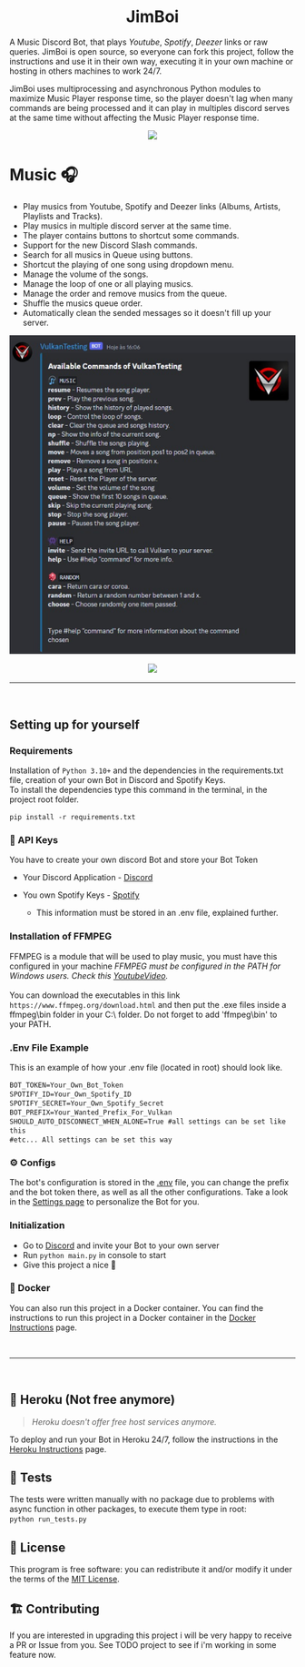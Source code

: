 <h1 align="center">JimBoi</h1> 


A Music Discord Bot, that plays *Youtube*, *Spotify*, *Deezer* links or raw queries. JimBoi is open source, so everyone can fork this project, follow the instructions and use it in their own way, executing it in your own machine or hosting in others machines to work 24/7.

JimBoi uses multiprocessing and asynchronous Python modules to maximize Music Player response time, so the player doesn't lag when many commands are being processed and it can play in multiples discord serves at the same time without affecting the Music Player response time.


<p align="center">
  <img src="./Assets/playermenu.jpg" />
</p>


#  **Music 🎧**
- Play musics from Youtube, Spotify and Deezer links (Albums, Artists, Playlists and Tracks).
- Play musics in multiple discord server at the same time.
- The player contains buttons to shortcut some commands. 
- Support for the new Discord Slash commands.
- Search for all musics in Queue using buttons.
- Shortcut the playing of one song using dropdown menu.
- Manage the volume of the songs.
- Manage the loop of one or all playing musics.
- Manage the order and remove musics from the queue.
- Shuffle the musics queue order.
- Automatically clean the sended messages so it doesn't fill up your server.


<p align="center">
  <img src="./Assets/vulkancommands.jpg" />
</p>


<p align="center">
  <img src="./Assets/queuemessage.jpg" />
</p>


<hr>
<br>

## **Setting up for yourself** 


### **Requirements**
Installation of ``Python 3.10+`` and the dependencies in the requirements.txt file, creation of your own Bot in Discord and Spotify Keys. <br>
To install the dependencies type this command in the terminal, in the project root folder.
 
```
pip install -r requirements.txt
```
### **🔑 API Keys**
You have to create your own discord Bot and store your Bot Token 
 * Your Discord Application - [Discord](https://discord.com/developers)
 * You own Spotify Keys - [Spotify](https://developer.spotify.com/dashboard/applications)

    - This information must be stored in an .env file, explained further.

###  **Installation of FFMPEG**<br>
FFMPEG is a module that will be used to play music, you must have this configured in your machine
*FFMPEG must be configured in the PATH for Windows users. Check this [YoutubeVideo](https://www.youtube.com/watch?v=r1AtmY-RMyQ&t=114s&ab_channel=TroubleChute).* <br><br>
You can download the executables in this link `https://www.ffmpeg.org/download.html` and then put the .exe files inside a ffmpeg\bin folder in your C:\ folder. Do not forget to add 'ffmpeg\bin' to your PATH.


### **.Env File Example**
This is an example of how your .env file (located in root) should look like.
```env
BOT_TOKEN=Your_Own_Bot_Token
SPOTIFY_ID=Your_Own_Spotify_ID
SPOTIFY_SECRET=Your_Own_Spotify_Secret
BOT_PREFIX=Your_Wanted_Prefix_For_Vulkan
SHOULD_AUTO_DISCONNECT_WHEN_ALONE=True #all settings can be set like this
#etc... All settings can be set this way
```

### **⚙️ Configs**
The bot's configuration is stored in the [.env](.env) file, you can change the prefix and the bot token there, as well as all the other configurations.
Take a look in the [Settings page](.github/Docs/SETTINGS.md) to personalize the Bot for you.


### **Initialization**
- Go to [Discord](https://discord.com/developers) and invite your Bot to your own server
- Run ```python main.py``` in console to start
- Give this project a nice 🌟

### **🐳 Docker**
You can also run this project in a Docker container. You can find the instructions to run this project in a Docker container in the [Docker Instructions](.github/Docs/DOCKER.md) page.


<br>
<hr>
<br>


## **🚀 Heroku (Not free anymore)**
> *Heroku doesn't offer free host services anymore.* <br>

To deploy and run your Bot in Heroku 24/7, follow the instructions in the [Heroku Instructions](.github/Docs/HEROKU.md) page.

## 🧪 Tests
The tests were written manually with no package due to problems with async function in other packages, to execute them type in root: <br>
`python run_tests.py`<br>


## 📖 License
This program is free software: you can redistribute it and/or modify it under the terms of the [MIT License](https://github.com/dustinmcafee/JimBoi/blob/master/LICENSE).



## 🏗️ Contributing
  If you are interested in upgrading this project i will be very happy to receive a PR or Issue from you. See TODO project to see if i'm working in some feature now.  
